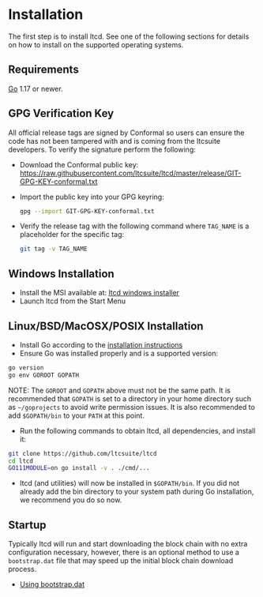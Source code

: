 # Installation

The first step is to install ltcd. See one of the following sections for
details on how to install on the supported operating systems.

## Requirements

[Go](http://golang.org) 1.17 or newer.

## GPG Verification Key

All official release tags are signed by Conformal so users can ensure the code
has not been tampered with and is coming from the ltcsuite developers. To
verify the signature perform the following:

- Download the Conformal public key:
  https://raw.githubusercontent.com/ltcsuite/ltcd/master/release/GIT-GPG-KEY-conformal.txt

- Import the public key into your GPG keyring:

  ```bash
  gpg --import GIT-GPG-KEY-conformal.txt
  ```

- Verify the release tag with the following command where `TAG_NAME` is a
  placeholder for the specific tag:

  ```bash
  git tag -v TAG_NAME
  ```

## Windows Installation

- Install the MSI available at: [ltcd windows installer](https://github.com/ltcsuite/ltcd/releases)
- Launch ltcd from the Start Menu

## Linux/BSD/MacOSX/POSIX Installation

- Install Go according to the [installation instructions](http://go.dev/doc/install)
- Ensure Go was installed properly and is a supported version:

```bash
go version
go env GOROOT GOPATH
```

NOTE: The `GOROOT` and `GOPATH` above must not be the same path. It is
recommended that `GOPATH` is set to a directory in your home directory such as
`~/goprojects` to avoid write permission issues. It is also recommended to add
`$GOPATH/bin` to your `PATH` at this point.

- Run the following commands to obtain ltcd, all dependencies, and install it:

```bash
git clone https://github.com/ltcsuite/ltcd
cd ltcd
GO111MODULE=on go install -v . ./cmd/...
```

- ltcd (and utilities) will now be installed in `$GOPATH/bin`. If you did
  not already add the bin directory to your system path during Go installation,
  we recommend you do so now.

## Startup

Typically ltcd will run and start downloading the block chain with no extra
configuration necessary, however, there is an optional method to use a
`bootstrap.dat` file that may speed up the initial block chain download process.

- [Using bootstrap.dat](https://github.com/ltcsuite/ltcd/blob/master/docs/configuration.md#using-bootstrapdat)
